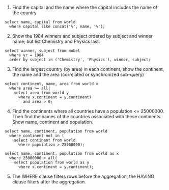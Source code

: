 1. Find the capital and the name where the capital includes the name of the country
```
select name, capital from world
  where capital like concat('%', name, '%');
```
2. Show the 1984 winners and subject ordered by subject and winner name; but list Chemistry and Physics last.
```
select winner, subject from nobel 
  where yr = 1984
  order by subject in ('Chemistry', 'Physics'), winner, subject;
```
3. Find the largest country (by area) in each continent, show the continent, the name and the area (correlated or synchronized sub-query)
```
select continent, name, area from world x
  where area >= all(
    select area from world y
      where x.continent = y.continent)
        and area > 0;
```
4. Find the continents where all countries have a population <= 25000000. Then find the names of the countries associated with these continents. Show name, continent and population.
```
select name, continent, population from world
  where continent not in (
    select continent from world
      where population > 25000000);
```
```
select name, continent, population from world as x
  where 25000000 > all(
    select population from world as y
      where x.continent = y.continent);
``` 

5. The WHERE clause filters rows before the aggregation, the HAVING clause filters after the aggregation.


